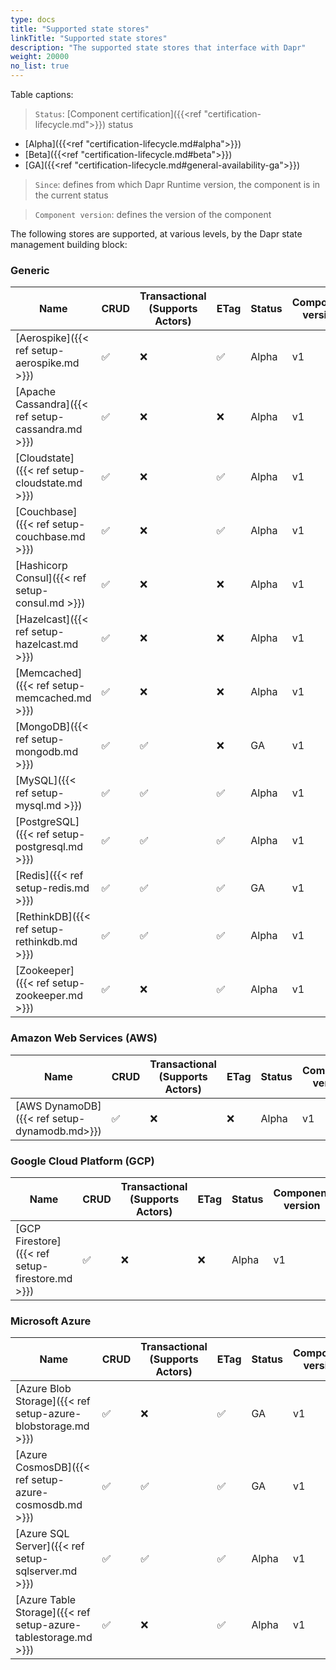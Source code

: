 ```yaml
---
type: docs
title: "Supported state stores"
linkTitle: "Supported state stores"
description: "The supported state stores that interface with Dapr"
weight: 20000
no_list: true
---
```


Table captions:

> `Status`: [Component certification]({{<ref "certification-lifecycle.md">}}) status
  - [Alpha]({{<ref "certification-lifecycle.md#alpha">}})
  - [Beta]({{<ref "certification-lifecycle.md#beta">}})
  - [GA]({{<ref "certification-lifecycle.md#general-availability-ga">}})
> `Since`: defines from which Dapr Runtime version, the component is in the current status

> `Component version`: defines the version of the component


The following stores are supported, at various levels, by the Dapr state management building block:

### Generic

| Name                                                           | CRUD | Transactional </br>(Supports Actors) | ETag | Status | Component version | Since |
|----------------------------------------------------------------|------|---------------------|------|--------| -------|------|
| [Aerospike]({{< ref setup-aerospike.md >}})                    | ✅   | ❌                  | ✅    | Alpha  | v1 | 1.0 |
| [Apache Cassandra]({{< ref setup-cassandra.md >}})             | ✅   | ❌                  | ❌    | Alpha  | v1 | 1.0 |
| [Cloudstate]({{< ref setup-cloudstate.md >}})                  | ✅   | ❌                  | ✅    | Alpha  | v1 | 1.0 |
| [Couchbase]({{< ref setup-couchbase.md >}})                    | ✅   | ❌                  | ✅    | Alpha  | v1 | 1.0 |
| [Hashicorp Consul]({{< ref setup-consul.md >}})                | ✅   | ❌                  | ❌    | Alpha  | v1 | 1.0 |
| [Hazelcast]({{< ref setup-hazelcast.md >}})                    | ✅   | ❌                  | ❌    | Alpha  | v1 | 1.0 |
| [Memcached]({{< ref setup-memcached.md >}})                    | ✅   | ❌                  | ❌    | Alpha  | v1 | 1.0 |
| [MongoDB]({{< ref setup-mongodb.md >}})                        | ✅   | ✅                  | ❌    | GA  | v1 | 1.0 |
| [MySQL]({{< ref setup-mysql.md >}})                            | ✅   | ✅                  | ✅    | Alpha  | v1 | 1.0 |
| [PostgreSQL]({{< ref setup-postgresql.md >}})                  | ✅   | ✅                  | ✅    | Alpha  | v1 | 1.0 |
| [Redis]({{< ref setup-redis.md >}})                            | ✅   | ✅                  | ✅    | GA  | v1 | 1.0 |
| [RethinkDB]({{< ref setup-rethinkdb.md >}})                                                      | ✅   | ✅                  | ✅    | Alpha  | v1 | 1.0 |
| [Zookeeper]({{< ref setup-zookeeper.md >}})                    | ✅   | ❌                  | ✅    | Alpha  | v1 | 1.0 |


### Amazon Web Services (AWS)
| Name                                                             | CRUD | Transactional </br>(Supports Actors) | ETag | Status | Component version | Since |
|------------------------------------------------------------------|------|---------------------|------|--------|-----|-------|
| [AWS DynamoDB]({{< ref setup-dynamodb.md>}})                                                      | ✅   | ❌                   | ❌   |  Alpha | v1 | 1.0 |

### Google Cloud Platform (GCP)
| Name                                                  | CRUD | Transactional </br>(Supports Actors) | ETag | Status | Component version | Since |
|-------------------------------------------------------|------|---------------------|------|--------|-----|------|
| [GCP Firestore]({{< ref setup-firestore.md >}})       | ✅   | ❌                  | ❌     | Alpha  | v1 | 1.0 |
### Microsoft Azure

| Name                                                             | CRUD | Transactional </br>(Supports Actors) | ETag | Status | Component version | Since |
|------------------------------------------------------------------|------|---------------------|------|--------| ------|-----|
| [Azure Blob Storage]({{< ref setup-azure-blobstorage.md >}})     | ✅   | ❌                  | ✅    | GA  | v1 | 1.0 |
| [Azure CosmosDB]({{< ref setup-azure-cosmosdb.md >}})            | ✅   | ✅                  | ✅    | GA  | v1 | 1.0 |
| [Azure SQL Server]({{< ref setup-sqlserver.md >}})               | ✅   | ✅                  | ✅    | Alpha  | v1 | 1.0 |
| [Azure Table Storage]({{< ref setup-azure-tablestorage.md >}})   | ✅   | ❌                  | ✅    | Alpha  | v1 | 1.0 |
